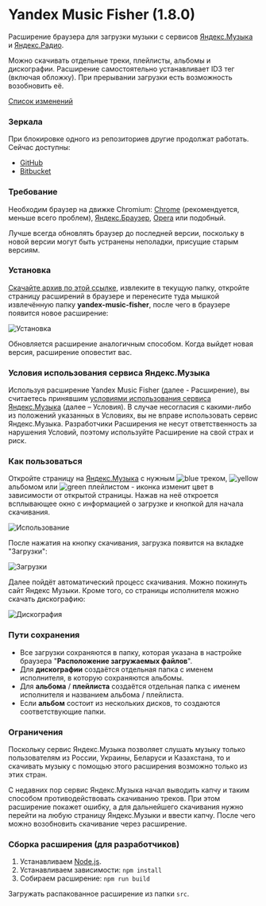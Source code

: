 # Yandex Music Fisher (1.8.0)

Расширение браузера для загрузки музыки с сервисов [Яндекс.Музыка](https://music.yandex.ru/)
и [Яндекс.Радио](https://radio.yandex.ru/).

Можно скачивать отдельные треки, плейлисты, альбомы и дискографии.
Расширение самостоятельно устанавливает ID3 тег (включая обложку).
При прерывании загрузки есть возможность возобновить её.

[Список изменений](https://github.com/egoroof/yandex-music-fisher/releases)

### Зеркала

При блокировке одного из репозиториев другие продолжат работать. Сейчас доступны:

- [GitHub](https://github.com/egoroof/yandex-music-fisher)
- [Bitbucket](https://bitbucket.org/egoroof/yandex-music-fisher)

### Требование

Необходим браузер на движке Chromium:
[Chrome](https://www.google.com/chrome) (рекомендуется, меньше всего проблем),
[Яндекс.Браузер](https://browser.yandex.ru),
[Opera](https://www.opera.com) или подобный.

Лучше всегда обновлять браузер до последней версии, поскольку в новой версии могут быть устранены
неполадки, присущие старым версиям.

### Установка

[Скачайте архив по этой ссылке](https://github.com/egoroof/yandex-music-fisher/releases/download/v1.8.0/yandex-music-fisher_1.8.0.zip),
извлеките в текущую папку, откройте страницу расширений в браузере и перенесите туда мышкой извлечённую папку __yandex-music-fisher__,
после чего в браузере появится новое расширение:

![Установка](/publish/install.gif "Установка")

Обновляется расширение аналогичным способом.
Когда выйдет новая версия, расширение оповестит вас.

### Условия использования сервиса Яндекс.Музыка

Используя расширение Yandex Music Fisher (далее - Расширение), вы считаетесь принявшим [условиями использования сервиса Яндекс.Музыка](https://yandex.ru/legal/music_termsofuse/) (далее – Условия).
В случае несогласия с какими-либо из положений указанных в Условиях, вы не вправе использовать сервис Яндекс.Музыка.
Разработчики Расширения не несут ответственность за нарушения Условий, поэтому используйте Расширение на свой страх и риск.

### Как пользоваться

Откройте страницу на [Яндекс.Музыка](https://music.yandex.ru/) с нужным ![blue](/publish/blue.png) треком,
![yellow](/publish/yellow.png) альбомом или ![green](/publish/green.png) плейлистом - иконка изменит цвет в зависимости
от открытой страницы. Нажав на неё откроется всплывающее окно с информацией о загрузке и кнопкой для начала скачивания.

![Использование](/publish/usage.gif "Использование")

После нажатия на кнопку скачивания, загрузка появится на вкладке "Загрузки":

![Загрузки](/publish/loader.png)

Далее пойдёт автоматический процесс скачивания. Можно покинуть сайт Яндекс Музыки.
Кроме того, со страницы исполнителя можно скачать дискографию:

![Дискография](/publish/discography.png)

### Пути сохранения

- Все загрузки сохраняются в папку, которая указана в настройке браузера "__Расположение загружаемых файлов__".
- Для __дискографии__ создаётся отдельная папка с именем исполнителя, в которую сохраняются альбомы.
- Для __альбома__ / __плейлиста__ создаётся отдельная папка с именем исполнителя и названием альбома / плейлиста.
- Если __альбом__ состоит из нескольких дисков, то создаются соответствующие папки.

### Ограничения

Поскольку сервис Яндекс.Музыка позволяет слушать музыку только пользователям из России, Украины, Беларуси и
Казахстана, то и скачивать музыку с помощью этого расширения возможно только из этих стран.

С недавних пор сервис Яндекс.Музыка начал выводить капчу и таким способом противодействовать скачиванию треков.
При этом расширение покажет ошибку, а для дальнейшего скачивания нужно перейти на любую страницу Яндекс.Музыки и
ввести капчу. После чего можно возобновить скачивание через расширение.

### Сборка расширения (для разработчиков)

1. Устанавливаем [Node.js](https://nodejs.org/en/).
2. Устанавливаем зависимости: `npm install`
3. Собираем расширение: `npm run build`

Загружать распакованное расширение из папки `src`.
